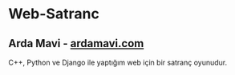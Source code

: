 # Web-Satranc
## Arda Mavi - [ardamavi.com](http://www.ardamavi.com/)

C++, Python ve Django ile yaptığım web için bir satranç oyunudur.

